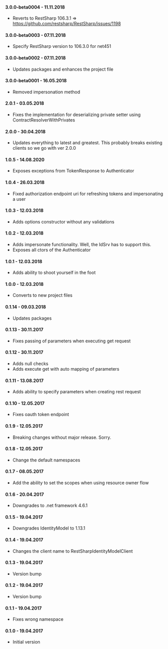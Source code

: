#### 3.0.0-beta0004 - 11.11.2018
* Reverts to RestSharp 106.3.1 => https://github.com/restsharp/RestSharp/issues/1198

#### 3.0.0-beta0003 - 07.11.2018
* Specify RestSharp version to 106.3.0 for net451

#### 3.0.0-beta0002 - 07.11.2018
* Updates packages and enhances the project file

#### 3.0.0-beta0001 - 16.05.2018
* Removed impersonation method

#### 2.0.1 - 03.05.2018
* Fixes the implementation for deserializing private setter using ContractResolverWithPrivates

#### 2.0.0 - 30.04.2018
* Updates everything to latest and greatest. This probably breaks existing clients so we go with ver 2.0.0

#### 1.0.5 - 14.08.2020
* Exposes exceptions from  TokenResponse to Authenticator

#### 1.0.4 - 26.03.2018
* Fixed authorization endpoint uri for refreshing tokens and impersonating a user

#### 1.0.3 - 12.03.2018
* Adds options constructor without any validations

#### 1.0.2 - 12.03.2018
* Adds impersonate functionality. Well, the IdSrv has to support this.
* Exposes all ctors of the Authenticator

#### 1.0.1 - 12.03.2018
* Adds ability to shoot yourself in the foot

#### 1.0.0 - 12.03.2018
* Converts to new project files

#### 0.1.14 - 09.03.2018
* Updates packages

#### 0.1.13 - 30.11.2017
* Fixes passing of parameters when executing get request

#### 0.1.12 - 30.11.2017
* Adds null checks
* Adds execute get with auto mapping of parameters

#### 0.1.11 - 13.08.2017
* Adds ability to specify parameters when creating rest request

#### 0.1.10 - 12.05.2017
* Fixes oauth token endpoint

#### 0.1.9 - 12.05.2017
* Breaking changes without major release. Sorry.

#### 0.1.8 - 12.05.2017
* Change the default namespaces

#### 0.1.7 - 08.05.2017
* Add the ability to set the scopes when using resource owner flow

#### 0.1.6 - 20.04.2017
* Downgrades to .net framework 4.6.1

#### 0.1.5 - 19.04.2017
* Downgrades IdentityModel to 1.13.1

#### 0.1.4 - 19.04.2017
* Changes the client name to RestSharpIdentityModelClient

#### 0.1.3 - 19.04.2017
* Version bump

#### 0.1.2 - 19.04.2017
* Version bump

#### 0.1.1 - 19.04.2017
* Fixes wrong namespace

#### 0.1.0 - 19.04.2017
* Initial version
